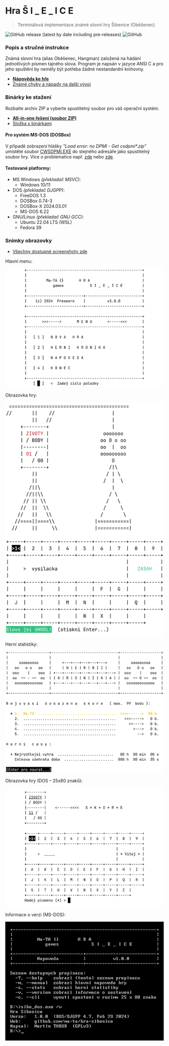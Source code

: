 # Hra Š I _ E _ I C E

> Terminálová implementace známé slovní hry Šibenice (Oběšenec)

![GitHub release (latest by date including pre-releases)](https://img.shields.io/github/v/release/ma-ta/hra-sibenice?include_prereleases)
![GitHub](https://img.shields.io/github/license/ma-ta/hra-sibenice)

### Popis a stručné instrukce
Známá slovní hra (alias Oběšenec, Hangman) založená na hádání jednotlivých písmen tajného slova.
Program je napsán v jazyce ANSI C a pro jeho spuštění by neměly být potřeba žádné nestandardní knihovny.

- **[Nápověda ke hře](/res/napoveda.txt)**
- [Známé chyby a nápady na další vývoj](/res/poznamky.txt)


### Binárky ke stažení

Rozbalte archiv ZIP a vyberte spustitelný soubor pro váš operační systém.

- **[All-in-one řešení (soubor ZIP)](//github.com/ma-ta/hra-sibenice/releases/download/v1.0.0/sibenice_1.0.0.zip)**
- [Složka s binárkami](bin/)


#### Pro systém MS-DOS (DOSBox)
V případě zobrazení hlášky *"Load error: no DPMI - Get csdpmi\*.zip"* umístěte soubor [CWSDPMI.EXE](/bin/CWSDPMI.EXE) do stejného adresáře jako spustitelný soubor hry. Více o problematice např. [zde](//en.wikipedia.org/wiki/CWSDPMI) nebo [zde](https://sandmann.dotster.com/cwsdpmi/).


#### Testované platformy:
- MS Windows *(překladač MSVC)*:
  - Windows 10/11
- DOS *(překladač DJGPP)*:
  - FreeDOS 1.3
  - DOSBox 0.74-3
  - DOSBox-X 2024.03.01
  - MS-DOS 6.22
- GNU/Linux *(překladač GNU GCC)*:
  - Ubuntu 22.04 LTS (WSL)
  - Fedora 39

### Snímky obrazovky

- [Všechny dostupné screenshoty zde](/res/screenshots)

Hlavní menu:

![Šibenice – Menu](/res/screenshots/menu.png)

Obrazovka hry:

![Šibenice – Hra](/res/screenshots/hra.png)

Herní statistiky:

![Šibenice – Statistiky](/res/screenshots/kronika.png)

Obrazovka hry (DOS – 25x80 znaků):

![Šibenice – MS-DOS](res/screenshots/hra-dos.png)

Informace o verzi (MS-DOS):

![Šibenice – MS-DOS](res/screenshots/prepinace-dos.png)
